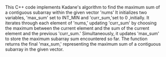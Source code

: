 This C++ code implements Kadane's algorithm to find the maximum sum of a contiguous subarray within the given vector 'nums' 
It initializes two variables, 'max_sum' set to INT_MIN  and 'curr_sum,'set to 0 ,initially. It iterates through each element of 'nums,' updating
'curr_sum' by choosing the maximum between the current element and the sum of the current element and the previous 'curr_sum.' Simultaneously,
it updates 'max_sum' to store the maximum subarray sum encountered so far. The function returns the final 'max_sum,' representing the maximum
sum of a contiguous subarray in the given vector.





